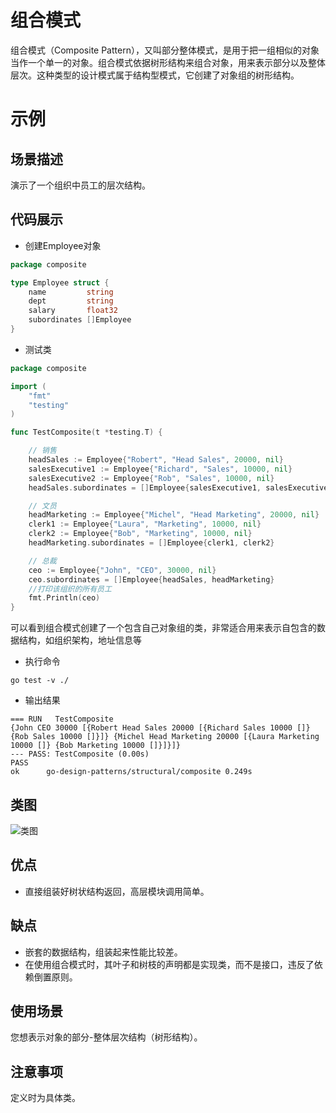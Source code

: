 # 组合模式
组合模式（Composite Pattern），又叫部分整体模式，是用于把一组相似的对象当作一个单一的对象。组合模式依据树形结构来组合对象，用来表示部分以及整体层次。这种类型的设计模式属于结构型模式，它创建了对象组的树形结构。

# 示例
## 场景描述
演示了一个组织中员工的层次结构。

## 代码展示
* 创建Employee对象
``` go
package composite

type Employee struct {
	name         string
	dept         string
	salary       float32
	subordinates []Employee
}

```

* 测试类
``` go
package composite

import (
    "fmt"
    "testing"
)

func TestComposite(t *testing.T) {

    // 销售
    headSales := Employee{"Robert", "Head Sales", 20000, nil}
    salesExecutive1 := Employee{"Richard", "Sales", 10000, nil}
    salesExecutive2 := Employee{"Rob", "Sales", 10000, nil}
    headSales.subordinates = []Employee{salesExecutive1, salesExecutive2}

    // 文员
    headMarketing := Employee{"Michel", "Head Marketing", 20000, nil}
    clerk1 := Employee{"Laura", "Marketing", 10000, nil}
    clerk2 := Employee{"Bob", "Marketing", 10000, nil}
    headMarketing.subordinates = []Employee{clerk1, clerk2}

    // 总裁
    ceo := Employee{"John", "CEO", 30000, nil}
    ceo.subordinates = []Employee{headSales, headMarketing}
    //打印该组织的所有员工
    fmt.Println(ceo)
}
```
可以看到组合模式创建了一个包含自己对象组的类，非常适合用来表示自包含的数据结构，如组织架构，地址信息等
* 执行命令
```shell
go test -v ./
```

* 输出结果
```
=== RUN   TestComposite
{John CEO 30000 [{Robert Head Sales 20000 [{Richard Sales 10000 []} {Rob Sales 10000 []}]} {Michel Head Marketing 20000 [{Laura Marketing 10000 []} {Bob Marketing 10000 []}]}]}
--- PASS: TestComposite (0.00s)
PASS
ok      go-design-patterns/structural/composite 0.249s

```
## 类图
![类图](https://caixunshi.github.io/document/go-design-patterns/cpmposite.jpg)

## 优点
* 直接组装好树状结构返回，高层模块调用简单。

## 缺点
* 嵌套的数据结构，组装起来性能比较差。
* 在使用组合模式时，其叶子和树枝的声明都是实现类，而不是接口，违反了依赖倒置原则。

## 使用场景
您想表示对象的部分-整体层次结构（树形结构）。

## 注意事项
定义时为具体类。